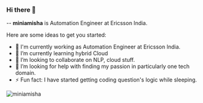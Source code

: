 ### Hi there 👋

--
**miniamisha** is Automation Engineer at Ericsson India.

Here are some ideas to get you started:

- 🔭 I'm currently working as Automation Engineer at Ericsson India.
- 🌱 I’m currently learning hybrid Cloud
- 👯 I’m looking to collaborate on NLP, cloud stuff.
- 🤔 I’m looking for help with finding my passion in particularly one tech domain.
- ⚡ Fun fact: I have started getting coding question's logic while sleeping.

<img src="https://komarev.com/ghpvc/?username=amisha" alt="miniamisha" />
